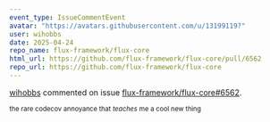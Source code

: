 ```yaml
---
event_type: IssueCommentEvent
avatar: "https://avatars.githubusercontent.com/u/13199119?"
user: wihobbs
date: 2025-04-24
repo_name: flux-framework/flux-core
html_url: https://github.com/flux-framework/flux-core/pull/6562
repo_url: https://github.com/flux-framework/flux-core
---
```


<a href='https://github.com/wihobbs' target='_blank'>wihobbs</a> commented on issue <a href='https://github.com/flux-framework/flux-core/pull/6562' target='_blank'>flux-framework/flux-core#6562</a>.

<small>the rare codecov annoyance that _teaches_ me a cool new thing 